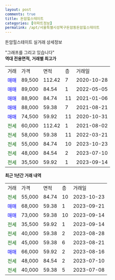 ```yaml
---
layout: post
comments: true
title: 돈암힐스테이트
categories: [아파트정보]
permalink: /apt/서울특별시성북구돈암동돈암힐스테이트
---
```


돈암힐스테이트 실거래 상세정보

<script type="text/javascript">
  google.charts.load('current', {'packages':['line', 'corechart']});
  google.charts.setOnLoadCallback(drawChart);

  function drawChart() {
    var data = new google.visualization.DataTable();
    data.addColumn('date', '거래일');
    data.addColumn('number', "매매");
    data.addColumn('number', "전세");
    data.addColumn('number', "전매");

    data.addRows([[new Date(Date.parse("2023-10-23")), null, 55000, null], [new Date(Date.parse("2023-09-21")), 68000, null, null], [new Date(Date.parse("2023-09-14")), 73000, null, null], [new Date(Date.parse("2023-09-14")), null, 35500, null], [new Date(Date.parse("2023-08-28")), null, 40000, null], [new Date(Date.parse("2023-08-21")), null, 45000, null], [new Date(Date.parse("2023-08-16")), 66000, null, null], [new Date(Date.parse("2023-07-10")), null, 48000, null], [new Date(Date.parse("2023-07-08")), null, 40000, null]]);

    var options = {
      hAxis: {
        format: 'yyyy/MM/dd'
      },    
      lineWidth: 0,
      pointsVisible: true,    
      title: '최근 1년간 유형별 실거래가 분포',
      legend: { position: 'bottom' }
    };

    var formatter = new google.visualization.NumberFormat({pattern:'###,###'} );
    formatter.format(data, 1);
    formatter.format(data, 2);
    
    setTimeout(function() {
        var chart = new google.visualization.LineChart(document.getElementById('columnchart_material'));
        chart.draw(data, (options));
        document.getElementById('loading').style.display = 'none';
    }, 200);
  }
</script>


<div id="loading" style="z-index:20; display: block; margin-left: 0px">"그래프를 그리고 있습니다"</div>
<div id="columnchart_material" style="width: 95%; margin-left: 0px; display: block"></div>
<!-- contents start -->
<b>역대 전용면적, 거래별 최고가</b>
<table class="sortable">
    <tr>
      <td>거래</td>
      <td>가격</td>
      <td>면적</td>
      <td>층</td>
      <td>거래일</td>
    </tr>
        <tr>
          <td><a style="color: blue">매매</a></td>
          <td>89,500</td>
          <td>112.42</td>
          <td>7</td>
          <td>2020-10-28</td>
        </tr>            <tr>
          <td><a style="color: blue">매매</a></td>
          <td>89,000</td>
          <td>84.54</td>
          <td>1</td>
          <td>2022-05-05</td>
        </tr>            <tr>
          <td><a style="color: blue">매매</a></td>
          <td>88,900</td>
          <td>84.74</td>
          <td>11</td>
          <td>2021-01-06</td>
        </tr>            <tr>
          <td><a style="color: blue">매매</a></td>
          <td>88,000</td>
          <td>59.38</td>
          <td>7</td>
          <td>2021-08-21</td>
        </tr>            <tr>
          <td><a style="color: blue">매매</a></td>
          <td>74,500</td>
          <td>59.92</td>
          <td>11</td>
          <td>2020-10-31</td>
        </tr>        
        <tr>
              <td><a style="color: darkgreen">전세</a></td>
              <td>60,000</td>
              <td>112.42</td>
              <td>1</td>
              <td>2021-08-02</td>
            </tr>            <tr>
              <td><a style="color: darkgreen">전세</a></td>
              <td>58,000</td>
              <td>59.38</td>
              <td>11</td>
              <td>2022-03-21</td>
            </tr>            <tr>
              <td><a style="color: darkgreen">전세</a></td>
              <td>55,000</td>
              <td>84.74</td>
              <td>10</td>
              <td>2023-10-23</td>
            </tr>            <tr>
              <td><a style="color: darkgreen">전세</a></td>
              <td>48,000</td>
              <td>84.54</td>
              <td>2</td>
              <td>2023-07-10</td>
            </tr>            <tr>
              <td><a style="color: darkgreen">전세</a></td>
              <td>35,500</td>
              <td>59.92</td>
              <td>1</td>
              <td>2023-09-14</td>
            </tr>        
    
</table>

<b>최근 1년간 거래 내역</b>

<table class="sortable">
    <tr>
      <td>거래</td>
      <td>가격</td>
      <td>면적</td>
      <td>층</td>
      <td>거래일</td>
    </tr>
    <tr>
      <td><a style="color: darkgreen">전세</a></td>
      <td>55,000</td>
      <td>84.74</td>
      <td>10</td>
      <td>2023-10-23</td>
    </tr>          <tr>
      <td><a style="color: blue">매매</a></td>
      <td>68,000</td>
      <td>59.38</td>
      <td>1</td>
      <td>2023-09-21</td>
    </tr>          <tr>
      <td><a style="color: blue">매매</a></td>
      <td>73,000</td>
      <td>59.38</td>
      <td>10</td>
      <td>2023-09-14</td>
    </tr>          <tr>
      <td><a style="color: darkgreen">전세</a></td>
      <td>35,500</td>
      <td>59.92</td>
      <td>1</td>
      <td>2023-09-14</td>
    </tr>          <tr>
      <td><a style="color: darkgreen">전세</a></td>
      <td>40,000</td>
      <td>59.38</td>
      <td>2</td>
      <td>2023-08-28</td>
    </tr>          <tr>
      <td><a style="color: darkgreen">전세</a></td>
      <td>45,000</td>
      <td>59.38</td>
      <td>6</td>
      <td>2023-08-21</td>
    </tr>          <tr>
      <td><a style="color: blue">매매</a></td>
      <td>66,000</td>
      <td>59.92</td>
      <td>2</td>
      <td>2023-08-16</td>
    </tr>          <tr>
      <td><a style="color: darkgreen">전세</a></td>
      <td>48,000</td>
      <td>84.54</td>
      <td>2</td>
      <td>2023-07-10</td>
    </tr>          <tr>
      <td><a style="color: darkgreen">전세</a></td>
      <td>40,000</td>
      <td>59.38</td>
      <td>5</td>
      <td>2023-07-08</td>
    </tr>      </table>
<!-- contents end -->    

